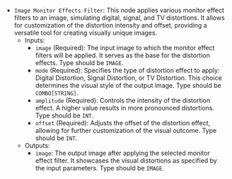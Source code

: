 - `Image Monitor Effects Filter`: This node applies various monitor effect filters to an image, simulating digital, signal, and TV distortions. It allows for customization of the distortion intensity and offset, providing a versatile tool for creating visually unique images.
    - Inputs:
        - `image` (Required): The input image to which the monitor effect filters will be applied. It serves as the base for the distortion effects. Type should be `IMAGE`.
        - `mode` (Required): Specifies the type of distortion effect to apply: Digital Distortion, Signal Distortion, or TV Distortion. This choice determines the visual style of the output image. Type should be `COMBO[STRING]`.
        - `amplitude` (Required): Controls the intensity of the distortion effect. A higher value results in more pronounced distortions. Type should be `INT`.
        - `offset` (Required): Adjusts the offset of the distortion effect, allowing for further customization of the visual outcome. Type should be `INT`.
    - Outputs:
        - `image`: The output image after applying the selected monitor effect filter. It showcases the visual distortions as specified by the input parameters. Type should be `IMAGE`.

